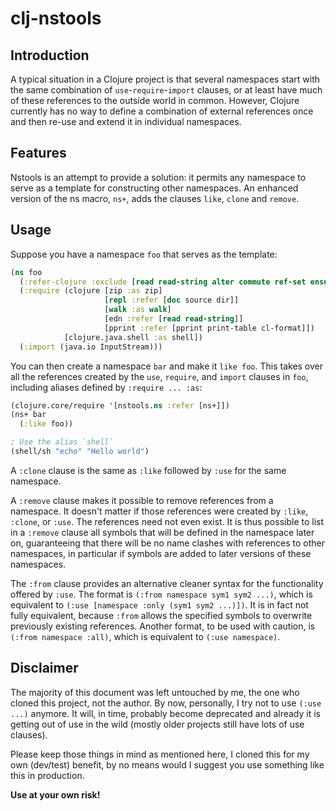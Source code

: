 # clj-nstools

## Introduction

A typical situation in a Clojure project is that several namespaces
start with the same combination of `use`-`require`-`import` clauses, or at least
have much of these references to the outside world in common. However,
Clojure currently has no way to define a combination of external
references once and then re-use and extend it in individual
namespaces.

## Features

Nstools is an attempt to provide a solution: it permits any namespace to serve
as a template for constructing other namespaces. An enhanced version of the ns
macro, `ns+`, adds the clauses `like`, `clone` and `remove`.

## Usage

Suppose you have a namespace `foo` that serves as the template:

```clojure
(ns foo
  (:refer-clojure :exclude [read read-string alter commute ref-set ensure])
  (:require (clojure [zip :as zip]
                     [repl :refer [doc source dir]]
                     [walk :as walk]
                     [edn :refer [read read-string]]
                     [pprint :refer [pprint print-table cl-format]])
            [clojure.java.shell :as shell])
  (:import (java.io InputStream)))
```

You can then create a namespace `bar` and make it `like foo`. This
takes over all the references created by the `use`, `require`, and `import`
clauses in `foo`, including aliases defined by `:require ... :as`:

```clojure
(clojure.core/require '[nstools.ns :refer [ns+]])
(ns+ bar
  (:like foo))

; Use the alias `shell`
(shell/sh "echo" "Hello world")
```

A `:clone` clause is the same as `:like` followed by `:use` for the same namespace.

A `:remove` clause makes it possible to remove references from a
namespace. It doesn't matter if those references were created by
`:like`, `:clone`, or `:use`. The references need not even exist. It is thus
possible to list in a `:remove` clause all symbols that will be defined
in the namespace later on, guaranteeing that there will be no name
clashes with references to other namespaces, in particular if symbols
are added to later versions of these namespaces.

The `:from` clause provides an alternative cleaner syntax for the
functionality offered by `:use`. The format is `(:from namespace sym1 sym2 ...)`,
which is equivalent to `(:use [namespace :only (sym1 sym2 ...)])`.
It is in fact not fully equivalent, because `:from` allows the specified symbols
to overwrite previously existing references. Another format, to be used with caution,
is `(:from namespace :all)`, which is equivalent to `(:use namespace)`.

## Disclaimer

The majority of this document was left untouched by me, the one who cloned this
project, not the author. By now, personally, I try not to use `(:use ...)` anymore.
It will, in time, probably become deprecated and already it is getting out of use in
the wild (mostly older projects still have lots of use clauses).

Please keep those things in mind as mentioned here, I cloned this for my own (dev/test)
benefit, by no means would I suggest you use something like this in production.

**Use at your own risk!**


